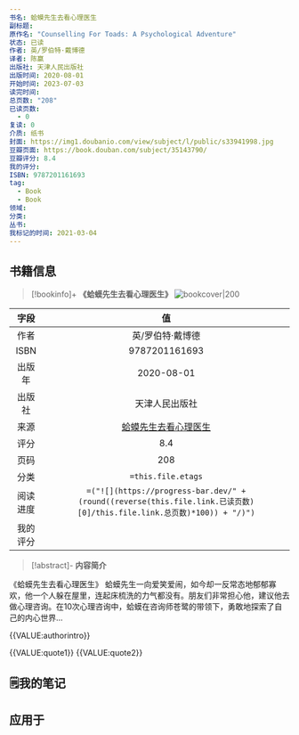 ```yaml
---
书名: 蛤蟆先生去看心理医生
副标题:
原作名: "Counselling For Toads: A Psychological Adventure"
状态: 已读
作者: 英/罗伯特·戴博德
译者: 陈赢
出版社: 天津人民出版社
出版时间: 2020-08-01
开始时间: 2023-07-03
读完时间:
总页数: "208"
已读页数:
  - 0
复读: 0
介质: 纸书
封面: https://img1.doubanio.com/view/subject/l/public/s33941998.jpg
豆瓣页面: https://book.douban.com/subject/35143790/
豆瓣评分: 8.4
我的评分:
ISBN: 9787201161693
tag:
  - Book
  - Book
领域:
分类:
丛书:
我标记的时间: 2021-03-04
---
```


## 书籍信息
> [!bookinfo]+ **《蛤蟆先生去看心理医生》** 
> ![bookcover|200](https://img1.doubanio.com/view/subject/l/public/s33941998.jpg)
>
| 字段   | 值                                       |
|:------: |:------------------------------------------: |
| 作者   | 英/罗伯特·戴博德                           |
| ISBN   | 9787201161693                             |
| 出版年 | 2020-08-01                      | 
| 出版社 | 天津人民出版社                          |
| 来源   | [蛤蟆先生去看心理医生](https://book.douban.com/subject/35143790/) |
| 评分   | 8.4                           |
| 页码   | 208                        |
| 分类   | `=this.file.etags`                       |
| 阅读进度   |`=("![](https://progress-bar.dev/" +(round((reverse(this.file.link.已读页数)[0]/this.file.link.总页数)*100)) + "/)")`|
| 我的评分  |                      |

> [!abstract]- **内容简介**
> 
《蛤蟆先生去看心理医生》
蛤蟆先生一向爱笑爱闹，如今却一反常态地郁郁寡欢，他一个人躲在屋里，连起床梳洗的力气都没有。朋友们非常担心他，建议他去做心理咨询。在10次心理咨询中，蛤蟆在咨询师苍鹭的带领下，勇敢地探索了自己的内心世界...

{{VALUE:authorintro}}

{{VALUE:quote1}}
 {{VALUE:quote2}}


## 🗒️我的笔记



## 应用于

